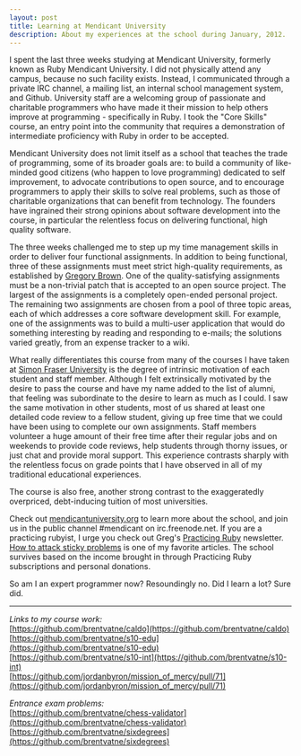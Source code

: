 ```yaml
---
layout: post
title: Learning at Mendicant University
description: About my experiences at the school during January, 2012.
---
```


I spent the last three weeks studying at Mendicant University, formerly known as Ruby Mendicant University. I did not physically attend any campus, because no such facility exists. Instead, I communicated through a private IRC channel, a mailing list, an internal school management system, and Github. University staff are a welcoming group of passionate and charitable programmers who have made it their mission to help others improve at programming - specifically in Ruby. I took the "Core Skills" course, an entry point into the community that requires a demonstration of intermediate proficiency with Ruby in order to be accepted.

Mendicant University does not limit itself as a school that teaches the trade of programming, some of its broader goals are: to build a community of like-minded good citizens (who happen to love programming) dedicated to self improvement, to advocate contributions to open source, and to encourage programmers to apply their skills to solve real problems, such as those of charitable organizations that can benefit from technology. The founders have ingrained their strong opinions about software development into the course, in particular the relentless focus on delivering functional, high quality software.

The three weeks challenged me to step up my time management skills in order to deliver four functional assignments. In addition to being functional, three of these assignments must meet strict high-quality requirements, as established by [Gregory Brown](http://community.mendicantuniversity.org/people/sandal). One of the quality-satisfying assignments must be a non-trivial patch that is accepted to an open source project. The largest of the assignments is a completely open-ended personal project. The remaining two assignments are chosen from a pool of three topic areas, each of which addresses a core software development skill. For example, one of the assignments was to build a multi-user application that would do something interesting by reading and responding to e-mails; the solutions varied greatly, from an expense tracker to a wiki.

What really differentiates this course from many of the courses I have taken at [Simon Fraser University](http://www.sfu.ca/) is the degree of intrinsic motivation of each student and staff member. Although I felt extrinsically motivated by the desire to pass the course and have my name added to the list of alumni, that feeling was subordinate to the desire to learn as much as I could. I saw the same motivation in other students, most of us shared at least one detailed code review to a fellow student, giving up free time that we could have been using to complete our own assignments. Staff members volunteer a huge amount of their free time after their regular jobs and on weekends to provide code reviews, help students through thorny issues, or just chat and provide moral support. This experience contrasts sharply with the relentless focus on grade points that I have observed in all of my traditional educational experiences.

The course is also free, another strong contrast to the exaggeratedly overpriced, debt-inducing tuition of most universities.

Check out [mendicantuniversity.org](http://mendicantuniversity.org/) to learn more about the school, and join us in the public channel #mendicant on irc.freenode.net. If you are a practicing rubyist, I urge you check out Greg's [Practicing Ruby](http://practicingruby.com/) newsletter. [How to attack sticky problems](http://practicingruby.com/articles/shared/iumrvfluosyi) is one of my favorite articles. The school survives based on the income brought in through Practicing Ruby subscriptions and personal donations.

So am I an expert programmer now? Resoundingly no. Did I learn a lot? Sure did.

<hr/>

_Links to my course work:_<br/>
[https://github.com/brentvatne/caldo](https://github.com/brentvatne/caldo) <br/>
[https://github.com/brentvatne/s10-edu](https://github.com/brentvatne/s10-edu) <br/>
[https://github.com/brentvatne/s10-int](https://github.com/brentvatne/s10-int) <br/>
[https://github.com/jordanbyron/mission_of_mercy/pull/71](https://github.com/jordanbyron/mission_of_mercy/pull/71)

_Entrance exam problems:_<br/>
[https://github.com/brentvatne/chess-validator](https://github.com/brentvatne/chess-validator) <br/>
[https://github.com/brentvatne/sixdegrees](https://github.com/brentvatne/sixdegrees)


